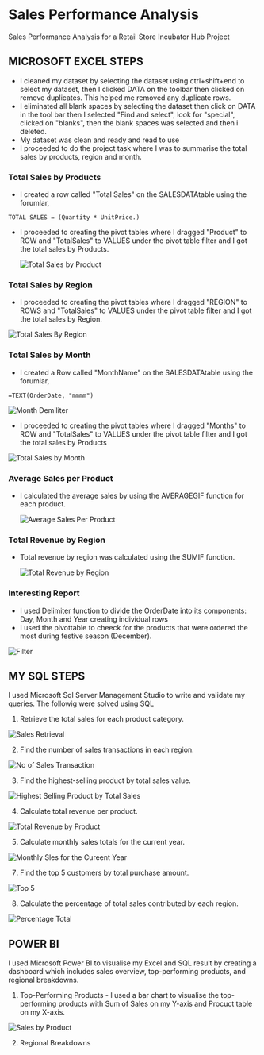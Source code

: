 # Sales Performance Analysis
Sales Performance Analysis for a Retail Store Incubator Hub Project

## MICROSOFT EXCEL STEPS
- I cleaned my dataset by selecting the dataset using ctrl+shift+end to select my dataset, then I clicked DATA on the toolbar then clicked on remove duplicates. This helped me removed any duplicate rows.
- I eliminated all blank spaces by selecting the dataset then click on DATA in the tool bar then I selected "Find and select", look for "special", clicked on "blanks", then the blank spaces was selected and then i deleted.
- My dataset was clean and ready and read to use
- I proceeded to do the project task where I was to summarise the total sales by products, region and month.

### Total Sales by Products
- I created a row called "Total Sales" on the SALESDATAtable using the forumlar,

 ```
TOTAL SALES = (Quantity * UnitPrice.)
```
- I proceeded to creating the pivot tables where I dragged "Product" to ROW and "TotalSales" to VALUES  under the pivot table filter and I got the total sales by Products.

  ![Total Sales by Product](https://github.com/user-attachments/assets/98b85fb0-7b2e-43ce-8a1e-d517e536d6f0)


### Total Sales by Region
- I proceeded to creating the pivot tables where I dragged "REGION" to ROWS and "TotalSales" to VALUES  under the pivot table filter and I got the total sales by Region.

![Total Sales By Region](https://github.com/user-attachments/assets/6e66e1e2-df97-4cf2-948f-3320978a343f)


### Total Sales by Month
- I created a Row called "MonthName" on the SALESDATAtable using the forumlar,
  
```
=TEXT(OrderDate, "mmmm")
```
![Month Demiliter](https://github.com/user-attachments/assets/d753c1ba-09f8-4f13-8b86-1d4f8edb2a76)

- I proceeded to creating the pivot tables where I dragged "Months" to ROW and "TotalSales" to VALUES  under the pivot table filter and I got the total sales by Products

![Total Sales by Month](https://github.com/user-attachments/assets/a6f148f3-1a29-448d-8663-f3bf5570a214)

### Average Sales per Product
- I calculated the average sales by using the AVERAGEGIF function for each product.
  

  ![Average Sales Per Product](https://github.com/user-attachments/assets/3a2cb4cc-e128-4b2b-a4df-20f24830c128)


### Total Revenue by Region

- Total revenue by region was calculated using the SUMIF function.

  ![Total Revenue by Region](https://github.com/user-attachments/assets/d491442f-6ae8-4f12-9b98-1e963a4f527c)

### Interesting Report
- I used Delimiter function to divide the OrderDate into its components: Day, Month and Year creating individual rows
- I used the pivottable to cheeck for the products that were ordered the most during festive season (December).

![Filter](https://github.com/user-attachments/assets/982993e8-f829-40fb-9880-a4c63f5b5afe)


## MY SQL STEPS
I used Microsoft Sql Server Management Studio to write and validate my queries. The followig were solved using SQL

1. Retrieve the total sales for each product category.
   
![Sales Retrieval](https://github.com/user-attachments/assets/73e80024-9fac-479a-b310-54942d14b995)

2. Find the number of sales transactions in each region.

 ![No of Sales Transaction](https://github.com/user-attachments/assets/ccf79805-2ced-4ea0-932b-cd6777c83737)

3. Find the highest-selling product by total sales value.

![Highest Selling Product by Total Sales](https://github.com/user-attachments/assets/08050188-49c8-4964-ba20-a59705a28299)

4. Calculate total revenue per product.

![Total Revenue by Product](https://github.com/user-attachments/assets/bf4bba5b-5fd1-43bb-9894-02acbcbf39e5)

5. Calculate monthly sales totals for the current year.

![Monthly Sles for the Cureent Year](https://github.com/user-attachments/assets/6690ce94-7960-4ffa-b36c-985a851884b5)

7. Find the top 5 customers by total purchase amount.

![Top 5](https://github.com/user-attachments/assets/d6d584ba-0d37-4d7c-b7a8-ffed79d898b5)

8. Calculate the percentage of total sales contributed by each region.

![Percentage Total](https://github.com/user-attachments/assets/4d01c0eb-bc65-4cbf-b02a-4628418afa33)


## POWER BI

I used Microsoft Power BI to visualise my Excel and SQL result by creating a dashboard which includes sales overview, top-performing products, and regional breakdowns.

1. Top-Performing Products - I used a bar chart to visualise the top-performing products with Sum of Sales on my Y-axis and Procuct table on my X-axis.

![Sales by Product](https://github.com/user-attachments/assets/f440e4a8-c168-4e23-8a90-eeaf900d0f09)

2. Regional Breakdowns
